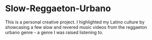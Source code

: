 # Slow-Reggaeton-Urbano
This is a personal creative project. I highlighted my Latino culture by showcasing a few slow and revered music videos from the reggaeton urbano genre - a genre I was raised listening to. 
